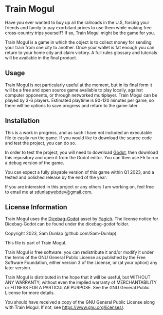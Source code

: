 # Train Mogul

Have you ever wanted to buy up all the railroads in the U.S, forcing your friends and family to pay exorbitant prices to use them while making free cross-country trips yourself? If so, Train Mogul might be the game for you.

Train Mogul is a game in which the object is to collect money for sending your train from one city to another. Once your wallet is fat enough you can return to your home city and claim victory. A full rules glossary and tutorials will be available in the final product.

## Usage

Train Mogul is not particularly useful at the moment, but in its final form it will be a free and open source game available to play locally, against computer opponents, or through networked multiplayer. Train Mogul can be played by 3-6 players. Estimated playtime is 90-120 minutes per game, so there will be options to save progress and return to the game later.

## Installation

This is a work in progress, and as such I have not included an executable file to easily run the game. If you would like to download the source code and test the project, you can do so.

In order to test the project, you will need to download [Godot](https://godotengine.org), then download this repository and open it from the Godot editor. You can then use F5 to run a debug version of the game.

You can expect a fully playable version of this game within Q1 2023, and a tested and polished release by the end of the year.

If you are interested in this project or any others I am working on, feel free to email me at sdunlapwebdev@gmail.com.

## License Information

Train Mogul uses the [Dicebag-Godot](https://github.com/Yagich/dicebag-godot) asset by [Yagich](https://github.com/Yagich). The license notice for Dicebag-Godot can be found under the dicebag-godot folder.

Copyright 2023, Sam Dunlap (github.com/Sam-Dunlap)

This file is part of Train Mogul.

Train Mogul is free software: you can redistribute it and/or modify it under the terms of the GNU General Public License as published by the Free Software Foundation, either version 3 of the License, or (at your option) any later version.

Train Mogul is distributed in the hope that it will be useful, but WITHOUT ANY WARRANTY; without even the implied warranty of MERCHANTABILITY or FITNESS FOR A PARTICULAR PURPOSE. See the GNU General Public License for more details.

You should have received a copy of the GNU General Public License along with Train Mogul. If not, see <https://www.gnu.org/licenses/>.
